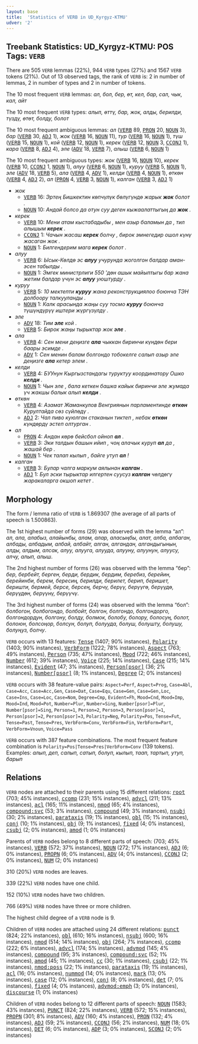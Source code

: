 ```yaml
---
layout: base
title:  'Statistics of VERB in UD_Kyrgyz-KTMU'
udver: '2'
---
```


## Treebank Statistics: UD_Kyrgyz-KTMU: POS Tags: `VERB`

There are 505 `VERB` lemmas (22%), 944 `VERB` types (27%) and 1567 `VERB` tokens (21%).
Out of 13 observed tags, the rank of `VERB` is: 2 in number of lemmas, 2 in number of types and 2 in number of tokens.

The 10 most frequent `VERB` lemmas: <em>ал, бол, бер, өт, кел, бар, сал, чык, кал, айт</em>

The 10 most frequent `VERB` types:  <em>алып, өттү, бар, жок, алды, берилди, түздү, өтөт, болду, болот</em>

The 10 most frequent ambiguous lemmas: <em>ал</em> (<tt><a href="ky_ktmu-pos-VERB.html">VERB</a></tt> 89, <tt><a href="ky_ktmu-pos-PRON.html">PRON</a></tt> 20, <tt><a href="ky_ktmu-pos-NOUN.html">NOUN</a></tt> 3), <em>бар</em> (<tt><a href="ky_ktmu-pos-VERB.html">VERB</a></tt> 30, <tt><a href="ky_ktmu-pos-ADJ.html">ADJ</a></tt> 1), <em>жок</em> (<tt><a href="ky_ktmu-pos-VERB.html">VERB</a></tt> 16, <tt><a href="ky_ktmu-pos-NOUN.html">NOUN</a></tt> 11), <em>тур</em> (<tt><a href="ky_ktmu-pos-VERB.html">VERB</a></tt> 16, <tt><a href="ky_ktmu-pos-NOUN.html">NOUN</a></tt> 1), <em>түш</em> (<tt><a href="ky_ktmu-pos-VERB.html">VERB</a></tt> 15, <tt><a href="ky_ktmu-pos-NOUN.html">NOUN</a></tt> 1), <em>кой</em> (<tt><a href="ky_ktmu-pos-VERB.html">VERB</a></tt> 12, <tt><a href="ky_ktmu-pos-NOUN.html">NOUN</a></tt> 1), <em>керек</em> (<tt><a href="ky_ktmu-pos-VERB.html">VERB</a></tt> 12, <tt><a href="ky_ktmu-pos-NOUN.html">NOUN</a></tt> 3, <tt><a href="ky_ktmu-pos-CCONJ.html">CCONJ</a></tt> 1), <em>кара</em> (<tt><a href="ky_ktmu-pos-VERB.html">VERB</a></tt> 8, <tt><a href="ky_ktmu-pos-ADJ.html">ADJ</a></tt> 4), <em>эле</em> (<tt><a href="ky_ktmu-pos-ADV.html">ADV</a></tt> 18, <tt><a href="ky_ktmu-pos-VERB.html">VERB</a></tt> 7), <em>алыш</em> (<tt><a href="ky_ktmu-pos-VERB.html">VERB</a></tt> 6, <tt><a href="ky_ktmu-pos-NOUN.html">NOUN</a></tt> 1)

The 10 most frequent ambiguous types:  <em>жок</em> (<tt><a href="ky_ktmu-pos-VERB.html">VERB</a></tt> 16, <tt><a href="ky_ktmu-pos-NOUN.html">NOUN</a></tt> 10), <em>керек</em> (<tt><a href="ky_ktmu-pos-VERB.html">VERB</a></tt> 10, <tt><a href="ky_ktmu-pos-CCONJ.html">CCONJ</a></tt> 1, <tt><a href="ky_ktmu-pos-NOUN.html">NOUN</a></tt> 1), <em>алуу</em> (<tt><a href="ky_ktmu-pos-VERB.html">VERB</a></tt> 6, <tt><a href="ky_ktmu-pos-NOUN.html">NOUN</a></tt> 1), <em>куруу</em> (<tt><a href="ky_ktmu-pos-VERB.html">VERB</a></tt> 5, <tt><a href="ky_ktmu-pos-NOUN.html">NOUN</a></tt> 1), <em>эле</em> (<tt><a href="ky_ktmu-pos-ADV.html">ADV</a></tt> 18, <tt><a href="ky_ktmu-pos-VERB.html">VERB</a></tt> 5), <em>ала</em> (<tt><a href="ky_ktmu-pos-VERB.html">VERB</a></tt> 4, <tt><a href="ky_ktmu-pos-ADV.html">ADV</a></tt> 1), <em>келди</em> (<tt><a href="ky_ktmu-pos-VERB.html">VERB</a></tt> 4, <tt><a href="ky_ktmu-pos-NOUN.html">NOUN</a></tt> 1), <em>өткөн</em> (<tt><a href="ky_ktmu-pos-VERB.html">VERB</a></tt> 4, <tt><a href="ky_ktmu-pos-ADJ.html">ADJ</a></tt> 2), <em>ал</em> (<tt><a href="ky_ktmu-pos-PRON.html">PRON</a></tt> 4, <tt><a href="ky_ktmu-pos-VERB.html">VERB</a></tt> 3, <tt><a href="ky_ktmu-pos-NOUN.html">NOUN</a></tt> 1), <em>калган</em> (<tt><a href="ky_ktmu-pos-VERB.html">VERB</a></tt> 3, <tt><a href="ky_ktmu-pos-ADJ.html">ADJ</a></tt> 1)


* <em>жок</em>
  * <tt><a href="ky_ktmu-pos-VERB.html">VERB</a></tt> 16: <em>Эртең Бишкектин көпчүлүк бөлүгүндө жарык <b>жок</b> болот .</em>
  * <tt><a href="ky_ktmu-pos-NOUN.html">NOUN</a></tt> 10: <em>Андай болсо да отун суу деген кыжаалаттыгың да <b>жок</b> .</em>
* <em>керек</em>
  * <tt><a href="ky_ktmu-pos-VERB.html">VERB</a></tt> 10: <em>Мени атам кыстабадыбы , мен азыр баламын да , тил алышым <b>керек</b> .</em>
  * <tt><a href="ky_ktmu-pos-CCONJ.html">CCONJ</a></tt> 1: <em>Чачын жасаш <b>керек</b> болчу , бирок эмнегедир ошол күнү жасаган жок .</em>
  * <tt><a href="ky_ktmu-pos-NOUN.html">NOUN</a></tt> 1: <em>Билгендерим мага <b>керек</b> болот .</em>
* <em>алуу</em>
  * <tt><a href="ky_ktmu-pos-VERB.html">VERB</a></tt> 6: <em>Ысык-Көлдө эс <b>алуу</b> учурунда жоголгон балдар аман-эсен табылды .</em>
  * <tt><a href="ky_ktmu-pos-NOUN.html">NOUN</a></tt> 1: <em>Эмгек министрлиги 550 'дөн ашык майыптыгы бар жана жетим балдар үчүн эс <b>алуу</b> уюштурду .</em>
* <em>куруу</em>
  * <tt><a href="ky_ktmu-pos-VERB.html">VERB</a></tt> 5: <em>10 мектепти <b>куруу</b> жана реконструкциялоо боюнча ТЭН долбоору талкууланды .</em>
  * <tt><a href="ky_ktmu-pos-NOUN.html">NOUN</a></tt> 1: <em>Калк арасында жаңы суу тосмо <b>куруу</b> боюнча түшүндүрүү иштери жүргүзүлдү .</em>
* <em>эле</em>
  * <tt><a href="ky_ktmu-pos-ADV.html">ADV</a></tt> 18: <em>Тим <b>эле</b> кой .</em>
  * <tt><a href="ky_ktmu-pos-VERB.html">VERB</a></tt> 5: <em>Бирок жаңы тырыктар жок <b>эле</b> .</em>
* <em>ала</em>
  * <tt><a href="ky_ktmu-pos-VERB.html">VERB</a></tt> 4: <em>Сен мени деңизге <b>ала</b> чыккан биринчи күндөн бери баары эсимде .</em>
  * <tt><a href="ky_ktmu-pos-ADV.html">ADV</a></tt> 1: <em>Сен менин балам болгондо тобокелге салып азыр эле деңизге <b>ала</b> кетер элем .</em>
* <em>келди</em>
  * <tt><a href="ky_ktmu-pos-VERB.html">VERB</a></tt> 4: <em>БУУнун Кыргызстандагы туруктуу координатору Ошко <b>келди</b> .</em>
  * <tt><a href="ky_ktmu-pos-NOUN.html">NOUN</a></tt> 1: <em>Чын эле , бала кеткен башка кайык биринчи эле жумада үч жакшы балык алып <b>келди</b> .</em>
* <em>өткөн</em>
  * <tt><a href="ky_ktmu-pos-VERB.html">VERB</a></tt> 4: <em>Азамат Жаманкулов Венгриянын парламентинде <b>өткөн</b> Курултайда сөз сүйлөдү .</em>
  * <tt><a href="ky_ktmu-pos-ADJ.html">ADJ</a></tt> 2: <em>Чал пиво куюлган стаканын тиктеп , небак <b>өткөн</b> күндөрдү эстеп олтурган .</em>
* <em>ал</em>
  * <tt><a href="ky_ktmu-pos-PRON.html">PRON</a></tt> 4: <em>Андан көрө бейсбол ойноп <b>ал</b> .</em>
  * <tt><a href="ky_ktmu-pos-VERB.html">VERB</a></tt> 3: <em>Эки талдын башын ийип , чоң алачык куруп <b>ал</b> да , жашай бер .</em>
  * <tt><a href="ky_ktmu-pos-NOUN.html">NOUN</a></tt> 1: <em>Чек талап кылып , байге утуп <b>ал</b> !</em>
* <em>калган</em>
  * <tt><a href="ky_ktmu-pos-VERB.html">VERB</a></tt> 3: <em>Булар чалга маркум аялынан <b>калган</b> .</em>
  * <tt><a href="ky_ktmu-pos-ADJ.html">ADJ</a></tt> 1: <em>Бул эски тырыктар илгертен суусуз <b>калган</b> чөлдөгү жаракаларга окшоп кетет .</em>

## Morphology

The form / lemma ratio of `VERB` is 1.869307 (the average of all parts of speech is 1.500863).

The 1st highest number of forms (29) was observed with the lemma “ал”: <em>ал, ала, алабыз, алайынбы, алам, алар, аласыңбы, алат, алба, албаган, албады, албадым, албай, албайт, алган, алгандан, алгандыгынын, алды, алдым, алсак, алуу, алууга, алууда, алууну, алуунун, алуусу, алчу, алып, алыш</em>.

The 2nd highest number of forms (26) was observed with the lemma “бер”: <em>бер, бербейт, берген, берди, бердик, бердим, беребиз, берейин, берейинби, берем, бересиң, берилди, берилет, берип, беришет, беришти, бермей, берсе, берсең, берчү, берүү, берүүгө, берүүдө, берүүдөн, берүүнү, берүүчү</em>.

The 3rd highest number of forms (24) was observed with the lemma “бол”: <em>болбогон, болбогондо, болбойт, болгон, болгондо, болгондорго, болгондордун, болгону, болду, болмок, болобу, болору, болосуң, болот, болоюн, болсоңор, болсун, болуп, болууда, болуш, болушту, болушу, болуңуз, болчу</em>.

`VERB` occurs with 13 features: <tt><a href="ky_ktmu-feat-Tense.html">Tense</a></tt> (1407; 90% instances), <tt><a href="ky_ktmu-feat-Polarity.html">Polarity</a></tt> (1403; 90% instances), <tt><a href="ky_ktmu-feat-VerbForm.html">VerbForm</a></tt> (1222; 78% instances), <tt><a href="ky_ktmu-feat-Aspect.html">Aspect</a></tt> (763; 49% instances), <tt><a href="ky_ktmu-feat-Person.html">Person</a></tt> (735; 47% instances), <tt><a href="ky_ktmu-feat-Mood.html">Mood</a></tt> (722; 46% instances), <tt><a href="ky_ktmu-feat-Number.html">Number</a></tt> (612; 39% instances), <tt><a href="ky_ktmu-feat-Voice.html">Voice</a></tt> (225; 14% instances), <tt><a href="ky_ktmu-feat-Case.html">Case</a></tt> (215; 14% instances), <tt><a href="ky_ktmu-feat-Evident.html">Evident</a></tt> (47; 3% instances), <tt><a href="ky_ktmu-feat-Person-psor.html">Person[psor]</a></tt> (36; 2% instances), <tt><a href="ky_ktmu-feat-Number-psor.html">Number[psor]</a></tt> (8; 1% instances), <tt><a href="ky_ktmu-feat-Degree.html">Degree</a></tt> (2; 0% instances)

`VERB` occurs with 38 feature-value pairs: `Aspect=Perf`, `Aspect=Prog`, `Case=Abl`, `Case=Acc`, `Case=Acc,Gen`, `Case=Dat`, `Case=Equ`, `Case=Gen`, `Case=Gen,Loc`, `Case=Ins`, `Case=Loc`, `Case=Nom`, `Degree=Cmp`, `Evident=Fh`, `Mood=Cnd`, `Mood=Imp`, `Mood=Ind`, `Mood=Pot`, `Number=Plur`, `Number=Sing`, `Number[psor]=Plur`, `Number[psor]=Sing`, `Person=1`, `Person=2`, `Person=3`, `Person[psor]=1`, `Person[psor]=2`, `Person[psor]=3`, `Polarity=Neg`, `Polarity=Pos`, `Tense=Fut`, `Tense=Past`, `Tense=Pres`, `VerbForm=Conv`, `VerbForm=Fin`, `VerbForm=Part`, `VerbForm=Vnoun`, `Voice=Pass`

`VERB` occurs with 387 feature combinations.
The most frequent feature combination is `Polarity=Pos|Tense=Pres|VerbForm=Conv` (139 tokens).
Examples: <em>алып, деп, салып, сатып, болуп, кылып, таап, тартып, утуп, барып</em>


## Relations

`VERB` nodes are attached to their parents using 15 different relations: <tt><a href="ky_ktmu-dep-root.html">root</a></tt> (703; 45% instances), <tt><a href="ky_ktmu-dep-ccomp.html">ccomp</a></tt> (231; 15% instances), <tt><a href="ky_ktmu-dep-advcl.html">advcl</a></tt> (211; 13% instances), <tt><a href="ky_ktmu-dep-acl.html">acl</a></tt> (165; 11% instances), <tt><a href="ky_ktmu-dep-nmod.html">nmod</a></tt> (65; 4% instances), <tt><a href="ky_ktmu-dep-compound-svc.html">compound:svc</a></tt> (53; 3% instances), <tt><a href="ky_ktmu-dep-compound.html">compound</a></tt> (49; 3% instances), <tt><a href="ky_ktmu-dep-nsubj.html">nsubj</a></tt> (30; 2% instances), <tt><a href="ky_ktmu-dep-parataxis.html">parataxis</a></tt> (19; 1% instances), <tt><a href="ky_ktmu-dep-obl.html">obl</a></tt> (15; 1% instances), <tt><a href="ky_ktmu-dep-conj.html">conj</a></tt> (10; 1% instances), <tt><a href="ky_ktmu-dep-obj.html">obj</a></tt> (9; 1% instances), <tt><a href="ky_ktmu-dep-fixed.html">fixed</a></tt> (4; 0% instances), <tt><a href="ky_ktmu-dep-csubj.html">csubj</a></tt> (2; 0% instances), <tt><a href="ky_ktmu-dep-amod.html">amod</a></tt> (1; 0% instances)

Parents of `VERB` nodes belong to 8 different parts of speech:  (703; 45% instances), <tt><a href="ky_ktmu-pos-VERB.html">VERB</a></tt> (572; 37% instances), <tt><a href="ky_ktmu-pos-NOUN.html">NOUN</a></tt> (272; 17% instances), <tt><a href="ky_ktmu-pos-ADJ.html">ADJ</a></tt> (6; 0% instances), <tt><a href="ky_ktmu-pos-PROPN.html">PROPN</a></tt> (6; 0% instances), <tt><a href="ky_ktmu-pos-ADV.html">ADV</a></tt> (4; 0% instances), <tt><a href="ky_ktmu-pos-CCONJ.html">CCONJ</a></tt> (2; 0% instances), <tt><a href="ky_ktmu-pos-NUM.html">NUM</a></tt> (2; 0% instances)

310 (20%) `VERB` nodes are leaves.

339 (22%) `VERB` nodes have one child.

152 (10%) `VERB` nodes have two children.

766 (49%) `VERB` nodes have three or more children.

The highest child degree of a `VERB` node is 9.

Children of `VERB` nodes are attached using 24 different relations: <tt><a href="ky_ktmu-dep-punct.html">punct</a></tt> (824; 22% instances), <tt><a href="ky_ktmu-dep-obl.html">obl</a></tt> (610; 16% instances), <tt><a href="ky_ktmu-dep-nsubj.html">nsubj</a></tt> (600; 16% instances), <tt><a href="ky_ktmu-dep-nmod.html">nmod</a></tt> (514; 14% instances), <tt><a href="ky_ktmu-dep-obj.html">obj</a></tt> (264; 7% instances), <tt><a href="ky_ktmu-dep-ccomp.html">ccomp</a></tt> (222; 6% instances), <tt><a href="ky_ktmu-dep-advcl.html">advcl</a></tt> (174; 5% instances), <tt><a href="ky_ktmu-dep-advmod.html">advmod</a></tt> (145; 4% instances), <tt><a href="ky_ktmu-dep-compound.html">compound</a></tt> (95; 3% instances), <tt><a href="ky_ktmu-dep-compound-svc.html">compound:svc</a></tt> (52; 1% instances), <tt><a href="ky_ktmu-dep-amod.html">amod</a></tt> (45; 1% instances), <tt><a href="ky_ktmu-dep-cc.html">cc</a></tt> (30; 1% instances), <tt><a href="ky_ktmu-dep-csubj.html">csubj</a></tt> (22; 1% instances), <tt><a href="ky_ktmu-dep-nmod-poss.html">nmod:poss</a></tt> (22; 1% instances), <tt><a href="ky_ktmu-dep-parataxis.html">parataxis</a></tt> (19; 1% instances), <tt><a href="ky_ktmu-dep-acl.html">acl</a></tt> (16; 0% instances), <tt><a href="ky_ktmu-dep-nummod.html">nummod</a></tt> (14; 0% instances), <tt><a href="ky_ktmu-dep-mark.html">mark</a></tt> (13; 0% instances), <tt><a href="ky_ktmu-dep-case.html">case</a></tt> (12; 0% instances), <tt><a href="ky_ktmu-dep-conj.html">conj</a></tt> (8; 0% instances), <tt><a href="ky_ktmu-dep-det.html">det</a></tt> (7; 0% instances), <tt><a href="ky_ktmu-dep-fixed.html">fixed</a></tt> (4; 0% instances), <tt><a href="ky_ktmu-dep-advmod-emph.html">advmod:emph</a></tt> (3; 0% instances), <tt><a href="ky_ktmu-dep-discourse.html">discourse</a></tt> (1; 0% instances)

Children of `VERB` nodes belong to 12 different parts of speech: <tt><a href="ky_ktmu-pos-NOUN.html">NOUN</a></tt> (1583; 43% instances), <tt><a href="ky_ktmu-pos-PUNCT.html">PUNCT</a></tt> (824; 22% instances), <tt><a href="ky_ktmu-pos-VERB.html">VERB</a></tt> (572; 15% instances), <tt><a href="ky_ktmu-pos-PROPN.html">PROPN</a></tt> (301; 8% instances), <tt><a href="ky_ktmu-pos-ADV.html">ADV</a></tt> (160; 4% instances), <tt><a href="ky_ktmu-pos-PRON.html">PRON</a></tt> (132; 4% instances), <tt><a href="ky_ktmu-pos-ADJ.html">ADJ</a></tt> (59; 2% instances), <tt><a href="ky_ktmu-pos-CCONJ.html">CCONJ</a></tt> (56; 2% instances), <tt><a href="ky_ktmu-pos-NUM.html">NUM</a></tt> (18; 0% instances), <tt><a href="ky_ktmu-pos-DET.html">DET</a></tt> (6; 0% instances), <tt><a href="ky_ktmu-pos-ADP.html">ADP</a></tt> (3; 0% instances), <tt><a href="ky_ktmu-pos-SCONJ.html">SCONJ</a></tt> (2; 0% instances)

